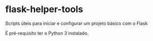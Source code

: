# flask-helper-tools
Scripts úteis para iniciar e configurar um projeto básico com o Flask

É pré-requisito ter o Python 3 instalado.
